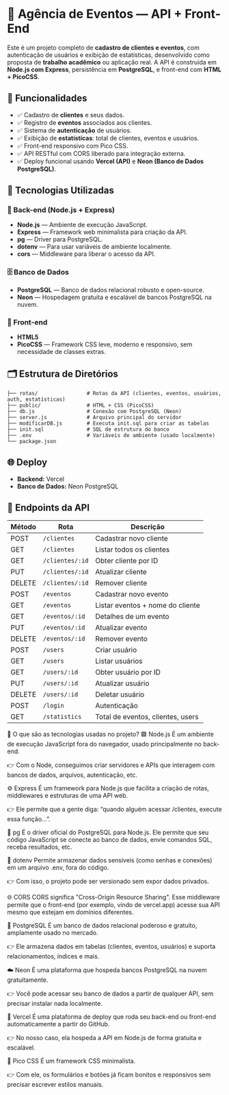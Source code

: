 
# 🎉 Agência de Eventos — API + Front-End

Este é um projeto completo de **cadastro de clientes e eventos**, com autenticação de usuários e exibição de estatísticas, desenvolvido como proposta de **trabalho acadêmico** ou aplicação real. A API é construída em **Node.js com Express**, persistência em **PostgreSQL**, e front-end com **HTML + PicoCSS**.

## 📌 Funcionalidades

- ✅ Cadastro de **clientes** e seus dados.
- ✅ Registro de **eventos** associados aos clientes.
- ✅ Sistema de **autenticação** de usuários.
- ✅ Exibição de **estatísticas**: total de clientes, eventos e usuários.
- ✅ Front-end responsivo com Pico CSS.
- ✅ API RESTful com CORS liberado para integração externa.
- ✅ Deploy funcional usando **Vercel (API)** e **Neon (Banco de Dados PostgreSQL)**.

## 🚀 Tecnologias Utilizadas

### 🔧 Back-end (Node.js + Express)

- **Node.js** — Ambiente de execução JavaScript.
- **Express** — Framework web minimalista para criação da API.
- **pg** — Driver para PostgreSQL.
- **dotenv** — Para usar variáveis de ambiente localmente.
- **cors** — Middleware para liberar o acesso da API.

### 🗄 Banco de Dados

- **PostgreSQL** — Banco de dados relacional robusto e open-source.
- **Neon** — Hospedagem gratuita e escalável de bancos PostgreSQL na nuvem.

### 🎨 Front-end

- **HTML5**
- **PicoCSS** — Framework CSS leve, moderno e responsivo, sem necessidade de classes extras.

## 🗂️ Estrutura de Diretórios

```
├── rotas/                # Rotas da API (clientes, eventos, usuários, auth, estatísticas)
├── public/               # HTML + CSS (PicoCSS)
├── db.js                 # Conexão com PostgreSQL (Neon)
├── server.js             # Arquivo principal do servidor
├── modificarDB.js        # Executa init.sql para criar as tabelas
├── init.sql              # SQL de estrutura do banco
├── .env                  # Variáveis de ambiente (usado localmente)
└── package.json
```

## 🌐 Deploy

- **Backend:** Vercel
- **Banco de Dados:** Neon PostgreSQL


## 📃 Endpoints da API

| Método | Rota             | Descrição                          |
|--------|------------------|------------------------------------|
| POST   | `/clientes`      | Cadastrar novo cliente             |
| GET    | `/clientes`      | Listar todos os clientes           |
| GET    | `/clientes/:id`  | Obter cliente por ID               |
| PUT    | `/clientes/:id`  | Atualizar cliente                  |
| DELETE | `/clientes/:id`  | Remover cliente                    |
| POST   | `/eventos`       | Cadastrar novo evento              |
| GET    | `/eventos`       | Listar eventos + nome do cliente   |
| GET    | `/eventos/:id`   | Detalhes de um evento              |
| PUT    | `/eventos/:id`   | Atualizar evento                   |
| DELETE | `/eventos/:id`   | Remover evento                     |
| POST   | `/users`         | Criar usuário                      |
| GET    | `/users`         | Listar usuários                    |
| GET    | `/users/:id`     | Obter usuário por ID               |
| PUT    | `/users/:id`     | Atualizar usuário                  |
| DELETE | `/users/:id`     | Deletar usuário                    |
| POST   | `/login`         | Autenticação                       |
| GET    | `/statistics`    | Total de eventos, clientes, users  |

🧠 O que são as tecnologias usadas no projeto?
🟩 Node.js
É um ambiente de execução JavaScript fora do navegador, usado principalmente no back-end.

👉 Com o Node, conseguimos criar servidores e APIs que interagem com bancos de dados, arquivos, autenticação, etc.

⚙️ Express
É um framework para Node.js que facilita a criação de rotas, middlewares e estruturas de uma API web.

👉 Ele permite que a gente diga: “quando alguém acessar /clientes, execute essa função...”.

🧩 pg
É o driver oficial do PostgreSQL para Node.js. Ele permite que seu código JavaScript se conecte ao banco de dados, envie comandos SQL, receba resultados, etc.

🔐 dotenv
Permite armazenar dados sensíveis (como senhas e conexões) em um arquivo .env, fora do código.

👉 Com isso, o projeto pode ser versionado sem expor dados privados.

🌐 CORS
CORS significa "Cross-Origin Resource Sharing". Esse middleware permite que o front-end (por exemplo, vindo de vercel.app) acesse sua API mesmo que estejam em domínios diferentes.

🧮 PostgreSQL
É um banco de dados relacional poderoso e gratuito, amplamente usado no mercado.

👉 Ele armazena dados em tabelas (clientes, eventos, usuários) e suporta relacionamentos, índices e mais.

☁️ Neon
É uma plataforma que hospeda bancos PostgreSQL na nuvem gratuitamente.

👉 Você pode acessar seu banco de dados a partir de qualquer API, sem precisar instalar nada localmente.

🚀 Vercel
É uma plataforma de deploy que roda seu back-end ou front-end automaticamente a partir do GitHub.

👉 No nosso caso, ela hospeda a API em Node.js de forma gratuita e escalável.

🎨 Pico CSS
É um framework CSS minimalista.

👉 Com ele, os formulários e botões já ficam bonitos e responsivos sem precisar escrever estilos manuais.

